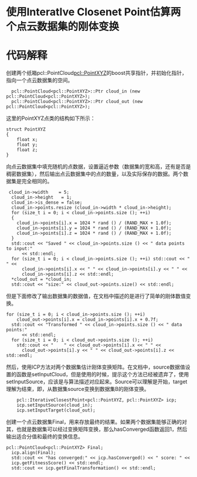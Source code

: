 # 使用InteratIve Closenet Point估算两个点云数据集的刚体变换

# 代码解释

创建两个纸箱pcl::PointCloud<pcl::PointXYZ>的boost共享指针，并初始化指针，指向一个点云数据集的空间。
```
  pcl::PointCloud<pcl::PointXYZ>::Ptr cloud_in (new pcl::PointCloud<pcl::PointXYZ>);
  pcl::PointCloud<pcl::PointXYZ>::Ptr cloud_out (new pcl::PointCloud<pcl::PointXYZ>);     

```
这里的PointXYZ点类的结构如下所示：
```
struct PointXYZ
{
    float x;
    float y;
    float z;
}
```

向点云数据集中填充随机的点数据，设置逼近参数（数据集的宽和高，还有是否是稠密数据集），然后输出点云数据集中的点的数量，以及实际保存的数据。两个数据集是完全相同的。
```
 cloud_in->width    = 5;
  cloud_in->height   = 1;
  cloud_in->is_dense = false;
  cloud_in->points.resize (cloud_in->width * cloud_in->height);
  for (size_t i = 0; i < cloud_in->points.size (); ++i)
  {
    cloud_in->points[i].x = 1024 * rand () / (RAND_MAX + 1.0f);
    cloud_in->points[i].y = 1024 * rand () / (RAND_MAX + 1.0f);
    cloud_in->points[i].z = 1024 * rand () / (RAND_MAX + 1.0f);
  }
  std::cout << "Saved " << cloud_in->points.size () << " data points to input:"
      << std::endl;
  for (size_t i = 0; i < cloud_in->points.size (); ++i) std::cout << "    " <<
      cloud_in->points[i].x << " " << cloud_in->points[i].y << " " <<
      cloud_in->points[i].z << std::endl;
  *cloud_out = *cloud_in;
  std::cout << "size:" << cloud_out->points.size() << std::endl;
```
但是下面修改了输出数据集的数据值，在文档中描述的是进行了简单的刚体数值变换。
```
for (size_t i = 0; i < cloud_in->points.size (); ++i)
    cloud_out->points[i].x = cloud_in->points[i].x + 0.7f;
  std::cout << "Transformed " << cloud_in->points.size () << " data points:"
      << std::endl;
  for (size_t i = 0; i < cloud_out->points.size (); ++i)
    std::cout << "    " << cloud_out->points[i].x << " " <<
      cloud_out->points[i].y << " " << cloud_out->points[i].z << std::endl;
```
然后，使用ICP方法对两个数据集估计刚体变换矩阵。在文档中，source数据值设置的函数是setInputCloud，但是使用的时候，提示这个方法已经被遗弃了，使用setInputSource，应该是与算法描述对应起来。Source可以理解是开始，target理解为结束，即，从数据集source变换到数据集B的刚体变换。

```
    pcl::IterativeClosestPoint<pcl::PointXYZ, pcl::PointXYZ> icp;
    icp.setInputSource(cloud_in);
    icp.setInputTarget(cloud_out);
```
创建一个点云数据集Final，用来存放最终的结果。如果两个数据集能够正确的对其，也就是数据集可以经过变换矩阵变换，那么hasConverged函数返回1，然后输出适合分值和最终的变换信息。
```
pcl::PointCloud<pcl::PointXYZ> Final;
  icp.align(Final);
  std::cout << "has converged:" << icp.hasConverged() << " score: " <<
  icp.getFitnessScore() << std::endl;
  std::cout << icp.getFinalTransformation() << std::endl;
```
